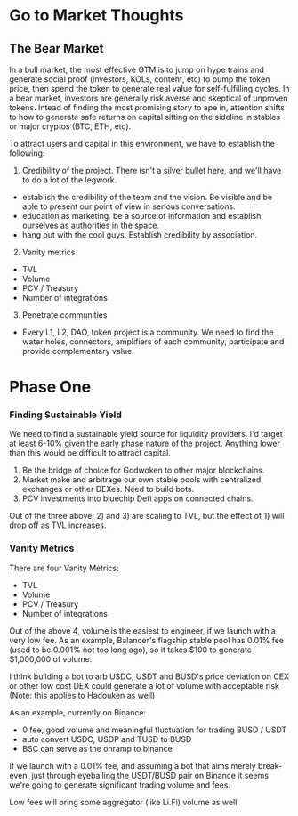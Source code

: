 # Go to Market Thoughts

## The Bear Market

In a bull market, the most effective GTM is to jump on hype trains and generate social proof (investors, KOLs, content, etc) to pump the token price, then spend the token to generate real value for self-fulfilling cycles. In a bear market, investors are generally risk averse and skeptical of unproven tokens.  Intead of finding the most promising story to ape in, attention shifts to how to generate safe returns on capital sitting on the sideline in stables or major cryptos (BTC, ETH, etc).

To attract users and capital in this environment, we have to establish the following:

1) Credibility of the project. There isn't a silver bullet here, and we'll have to do a lot of the legwork.

- establish the credibility of the team and the vision. Be visible and be able to present our point of view in serious conversations.
- education as marketing. be a source of information and establish ourselves as authorities in the space.
- hang out with the cool guys.  Establish credibility by association.

2) Vanity metrics

- TVL
- Volume
- PCV / Treasury
- Number of integrations

3) Penetrate communities

- Every L1, L2, DAO, token project is a community. We need to find the water holes, connectors, amplifiers of each community, participate and provide complementary value.

# Phase One

### Finding Sustainable Yield

We need to find a sustainable yield source for liquidity providers. I'd target at least 6-10% given the early phase nature of the project. Anything lower than this would be difficult to attract capital.

1) Be the bridge of choice for Godwoken to other major blockchains.
2) Market make and arbitrage our own stable pools with centralized exchanges or other DEXes. Need to build bots.
3) PCV investments into bluechip Defi apps on connected chains.

Out of the three above, 2) and 3) are scaling to TVL, but the effect of 1) will drop off as TVL increases.

### Vanity Metrics

There are four Vanity Metrics:

- TVL
- Volume
- PCV / Treasury
- Number of integrations

Out of the above 4, volume is the easiest to engineer, if we launch with a very low fee. As an example, Balancer's flagship stable pool has 0.01% fee (used to be 0.001% not too long ago), so it takes $100 to generate $1,000,000 of volume.

I think building a bot to arb USDC, USDT and BUSD's price deviation on CEX or other low cost DEX could generate a lot of volume with acceptable risk (Note: this applies to Hadouken as well)

As an example, currently on Binance:

- 0 fee, good volume and meaningful fluctuation for trading BUSD / USDT
- auto convert USDC, USDP and TUSD to BUSD
- BSC can serve as the onramp to binance

If we launch with a 0.01% fee, and assuming a bot that aims merely break-even, just through eyeballing the USDT/BUSD pair on Binance it seems we're going to generate significant trading volume and fees.

Low fees will bring some aggregator (like Li.Fi) volume as well.
